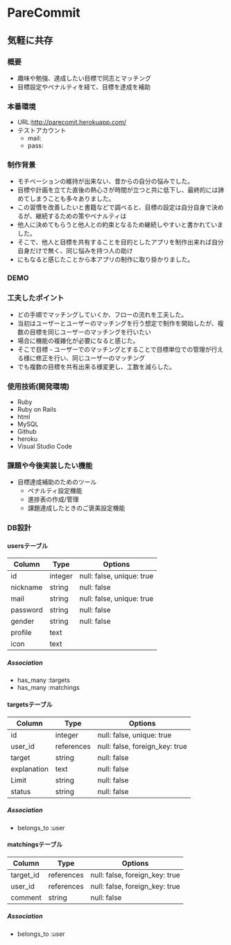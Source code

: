 # PareCommit

## 気軽に共存

### 概要
- 趣味や勉強、達成したい目標で同志とマッチング
- 目標設定やペナルティを経て、目標を達成を補助

### 本番環境
- URL:http://parecomit.herokuapp.com/
- テストアカウント
  - mail:
  - pass:

### 制作背景
- モチベーションの維持が出来ない、昔からの自分の悩みでした。
- 目標や計画を立てた直後の熱心さが時間が立つと共に低下し、最終的には諦めてしまうことも多々ありました。
- この習慣を改善したいと書籍などで調べると、目標の設定は自分自身で決めるが、継続するための策やペナルティは
- 他人に決めてもらうと他人との約束となるため継続しやすいと書かれていました。
- そこで、他人と目標を共有することを目的としたアプリを制作出来れば自分自身だけで無く、同じ悩みを持つ人の助け
- にもなると感じたことから本アプリの制作に取り掛かりました。

### DEMO

### 工夫したポイント
- どの手順でマッチングしていくか、フローの流れを工夫した。
- 当初はユーザーとユーザーのマッチングを行う想定で制作を開始したが、複数の目標を同じユーザーのマッチングを行いたい
- 場合に機能の複雑化が必要になると感じた。
- そこで目標 - ユーザーでのマッチングとすることで目標単位での管理が行える様に修正を行い、同じユーザーのマッチング
- でも複数の目標を共有出来る様変更し、工数を減らした。

### 使用技術(開発環境)
- Ruby
- Ruby on Rails
- html
- MySQL
- Github
- heroku
- Visual Studio Code

### 課題や今後実装したい機能
- 目標達成補助のためのツール
  - ペナルティ設定機能
  - 進捗表の作成/管理
  - 課題達成したときのご褒美設定機能


### DB設計
#### usersテーブル
|Column|Type|Options|
|------|----|-------|
|id|integer|null: false, unique: true|
|nickname|string|null: false|
|mail|string|null: false, unique: true|
|password|string|null: false|
|gender|string|null: false|
|profile|text||
|icon|text||

##### Association
- has_many :targets
- has_many :matchings

#### targetsテーブル
|Column|Type|Options|
|------|----|-------|
|id|integer|null: false, unique: true|
|user_id|references|null: false, foreign_key: true|
|target|string|null: false|
|explanation|text|null: false|
|Limit|string|null: false|
|status|string|null: false|

##### Association
- belongs_to :user

#### matchingsテーブル
|Column|Type|Options|
|------|----|-------|
|target_id|references|null: false, foreign_key: true|
|user_id|references|null: false, foreign_key: true|
|comment|string|null: false|

##### Association
- belongs_to :user